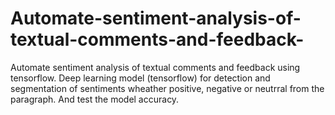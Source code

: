 # Automate-sentiment-analysis-of-textual-comments-and-feedback-
Automate sentiment analysis of textual comments and feedback using tensorflow.
Deep learning model (tensorflow) for detection and segmentation of sentiments wheather positive, negative or neutrral from the paragraph. And test the model accuracy.
